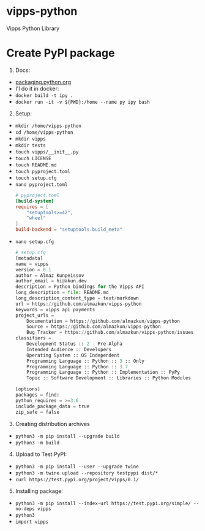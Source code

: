 # vipps-python
Vipps Python Library



# Create PyPI package
1. Docs:
 * [packaging.python.org](https://packaging.python.org/tutorials/packaging-projects/)
 * I'l do it in docker:
 * `docker build -t ipy .`
 * `docker run -it -v ${PWD}:/home --name py ipy bash`

2. Setup:
 * `mkdir /home/vipps-python`
 * `cd /home/vipps-python`
 * `mkdir vipps`
 * `mkdir tests`
 * `touch vipps/__init__.py`
 * `touch LICENSE`
 * `touch README.md`
 * `touch pyproject.toml`
 * `touch setup.cfg`
 * `nano pyproject.toml`
    ```toml
    # pyproject.toml
    [build-system]
    requires = [
        "setuptools>=42",
        "wheel"
    ]
    build-backend = "setuptools.build_meta"
    ```
 * `nano setup.cfg`
    ```py
    # setup.cfg
    [metadata]
    name = vipps
    version = 0.1
    author = Almaz Kunpeissov
    author_email = hi@akun.dev
    description = Python bindings for the Vipps API
    long_description = file: README.md
    long_description_content_type = text/markdown
    url = https://github.com/almazkun/vipps-python
    keywords = vipps api payments
    project_urls =
        Documentation = https://github.com/almazkun/vipps-python
        Source = https://github.com/almazkun/vipps-python
        Bug Tracker = https://github.com/almazkun/vipps-python/issues
    classifiers =
        Development Status :: 2 - Pre-Alpha
        Intended Audience :: Developers
        Operating System :: OS Independent
        Programming Language :: Python :: 3 :: Only
        Programming Language :: Python :: 3.7
        Programming Language :: Python :: Implementation :: PyPy
        Topic :: Software Development :: Libraries :: Python Modules
    
    [options]
    packages = find:
    python_requires = >=3.6
    include_package_data = true
    zip_safe = false
    ```
3. Creating distribution archives
 * `python3 -m pip install --upgrade build`
 * `python3 -m build`

4. Upload to Test.PyPI:
 * `python3 -m pip install --user --upgrade twine`
 * `python3 -m twine upload --repository testpypi dist/*`
 * `curl https://test.pypi.org/project/vipps/0.1/`

5. Installing package:
 * `python3 -m pip install --index-url https://test.pypi.org/simple/ --no-deps vipps`
 * `python3`
 * `import vipps`

